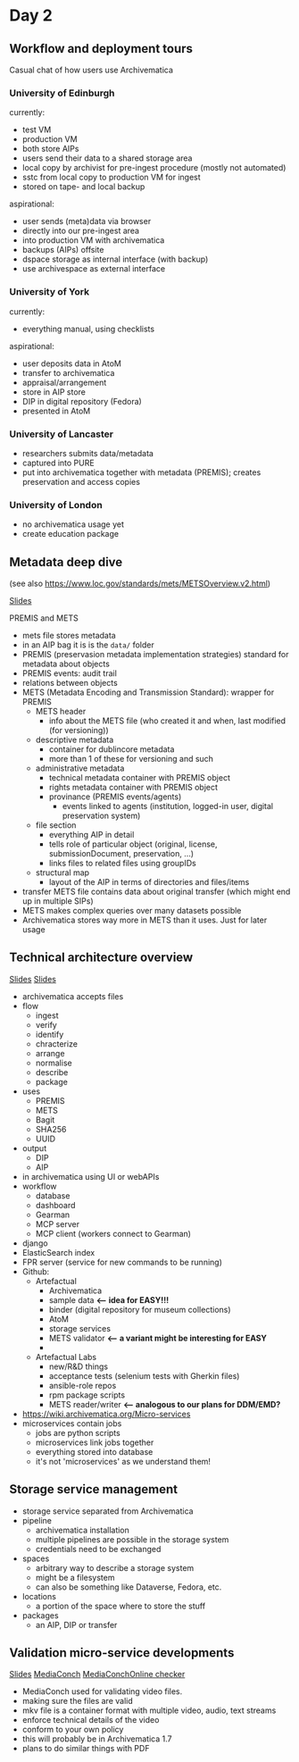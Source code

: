 Day 2
=====

Workflow and deployment tours
-----------------------------
Casual chat of how users use Archivematica

### University of Edinburgh
currently:

* test VM
* production VM
* both store AIPs
* users send their data to a shared storage area
* local copy by archivist for pre-ingest procedure (mostly not automated)
* sstc from local copy to production VM for ingest
* stored on tape- and local backup

aspirational:

* user sends (meta)data via browser
* directly into our pre-ingest area
* into production VM with archivematica
* backups (AIPs) offsite
* dspace storage as internal interface (with backup)
* use archivespace as external interface

### University of York
currently:

* everything manual, using checklists

aspirational:

* user deposits data in AtoM
* transfer to archivematica
* appraisal/arrangement
* store in AIP store
* DIP in digital repository (Fedora)
* presented in AtoM

### University of Lancaster
* researchers submits data/metadata
* captured into PURE
* put into archivematica together with metadata (PREMIS); creates preservation and access copies

### University of London
* no archivematica usage yet
* create education package


Metadata deep dive
------------------
(see also https://www.loc.gov/standards/mets/METSOverview.v2.html)

[Slides](slides/Metadata%20deep%20dive.pdf)

PREMIS and METS

* mets file stores metadata
* in an AIP bag it is is the `data/` folder
* PREMIS (preservasion metadata implementation strategies) standard for metadata about objects
* PREMIS events: audit trail
* relations between objects
* METS (Metadata Encoding and Transmission Standard): wrapper for PREMIS
    * METS header
        * info about the METS file (who created it and when, last modified (for versioning))
    * descriptive metadata
        * container for dublincore metadata
        * more than 1 of these for versioning and such
    * administrative metadata
        * technical metadata container with PREMIS object
        * rights metadata container with PREMIS object
        * provinance (PREMIS events/agents)
            * events linked to agents (institution, logged-in user, digital preservation system)
    * file section
        * everything AIP in detail
        * tells role of particular object (original, license, submissionDocument, preservation, ...)
        * links files to related files using groupIDs
    * structural map
        * layout of the AIP in terms of directories and files/items
* transfer METS file contains data about original transfer (which might end up in multiple SIPs)
* METS makes complex queries over many datasets possible
* Archivematica stores way more in METS than it uses. Just for later usage


Technical architecture overview
-------------------------------

[Slides](slides/Technical%20architecture%20overview.pdf)
[Slides](http://bit.ly/am_arch)

* archivematica accepts files
* flow
    * ingest
    * verify
    * identify
    * chracterize
    * arrange
    * normalise
    * describe
    * package
* uses
    * PREMIS
    * METS
    * Bagit
    * SHA256
    * UUID
* output
    * DIP
    * AIP
* in archivematica using UI or webAPIs
* workflow
    * database
    * dashboard
    * Gearman
    * MCP server
    * MCP client (workers connect to Gearman)
* django
* ElasticSearch index
* FPR server (service for new commands to be running)
* Github:
    * Artefactual
        * Archivematica
        * sample data **<-- idea for EASY!!!**
        * binder (digital repository for museum collections)
        * AtoM
        * storage services
        * METS validator **<-- a variant might be interesting for EASY**
        * <others>
    * Artefactual Labs
        * new/R&D things
        * acceptance tests (selenium tests with Gherkin files)
        * ansible-role repos
        * rpm package scripts
        * METS reader/writer **<-- analogous to our plans for DDM/EMD?**
* https://wiki.archivematica.org/Micro-services
* microservices contain jobs
    * jobs are python scripts
    * microservices link jobs together
    * everything stored into database
    * it's not 'microservices' as we understand them!


Storage service management
--------------------------

* storage service separated from Archivematica
* pipeline
    * archivematica installation
    * multiple pipelines are possible in the storage system
    * credentials need to be exchanged
* spaces
    * arbitrary way to describe a storage system
    * might be a filesystem
    * can also be something like Dataverse, Fedora, etc.
* locations
    * a portion of the space where to store the stuff
* packages
    * an AIP, DIP or transfer


Validation micro-service developments
-------------------------------------

[Slides](slides/Validation%20micro-service%20developments.pdf)
[MediaConch](https://mediaarea.net/MediaConch/)
[MediaConchOnline checker](https://mediaarea.net/MediaConchOnline/checker)

* MediaConch used for validating video files.
* making sure the files are valid
* mkv file is a container format with multiple video, audio, text streams
* enforce technical details of the video
* conform to your own policy
* this will probably be in Archivematica 1.7
* plans to do similar things with PDF
